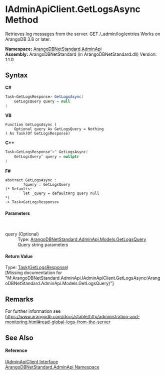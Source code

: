 # IAdminApiClient.GetLogsAsync Method 
 

Retrieves log messages from the server. GET /_admin/log/entries Works on ArangoDB 3.8 or later.

**Namespace:**&nbsp;<a href="f60990bb-74a0-eada-3bca-8e0016e9ca53">ArangoDBNetStandard.AdminApi</a><br />**Assembly:**&nbsp;ArangoDBNetStandard (in ArangoDBNetStandard.dll) Version: 1.1.0

## Syntax

**C#**<br />
``` C#
Task<GetLogsResponse> GetLogsAsync(
	GetLogsQuery query = null
)
```

**VB**<br />
``` VB
Function GetLogsAsync ( 
	Optional query As GetLogsQuery = Nothing
) As Task(Of GetLogsResponse)
```

**C++**<br />
``` C++
Task<GetLogsResponse^>^ GetLogsAsync(
	GetLogsQuery^ query = nullptr
)
```

**F#**<br />
``` F#
abstract GetLogsAsync : 
        ?query : GetLogsQuery 
(* Defaults:
        let _query = defaultArg query null
*)
-> Task<GetLogsResponse> 

```


#### Parameters
&nbsp;<dl><dt>query (Optional)</dt><dd>Type: <a href="72b81dde-8a25-2d18-d0c0-e93fb69c2969">ArangoDBNetStandard.AdminApi.Models.GetLogsQuery</a><br />Query string parameters</dd></dl>

#### Return Value
Type: <a href="https://docs.microsoft.com/dotnet/api/system.threading.tasks.task-1" target="_blank" rel="noopener noreferrer">Task</a>(<a href="d2570de9-9199-9832-933e-0d68e7d5f893">GetLogsResponse</a>)<br />\[Missing <returns> documentation for "M:ArangoDBNetStandard.AdminApi.IAdminApiClient.GetLogsAsync(ArangoDBNetStandard.AdminApi.Models.GetLogsQuery)"\]

## Remarks
For further information see https://www.arangodb.com/docs/stable/http/administration-and-monitoring.html#read-global-logs-from-the-server

## See Also


#### Reference
<a href="2613b90e-a03d-71ab-8fcb-6e31e40c0efe">IAdminApiClient Interface</a><br /><a href="f60990bb-74a0-eada-3bca-8e0016e9ca53">ArangoDBNetStandard.AdminApi Namespace</a><br />